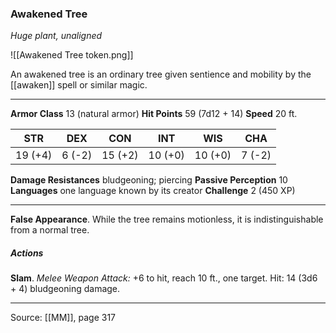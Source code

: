 ### Awakened Tree
_Huge plant, unaligned_

![[Awakened Tree token.png]]

An awakened tree is an ordinary tree given sentience and mobility by the [[awaken]] spell or similar magic.





---

**Armor Class** 13 (natural armor)
**Hit Points** 59 (7d12 + 14)
**Speed** 20 ft.

| STR     | DEX     | CON     | INT     | WIS     | CHA     |
|---------|---------|---------|---------|---------|---------|
| 19 (+4) | 6 (-2) | 15 (+2) | 10 (+0) | 10 (+0) | 7 (-2) |

**Damage Resistances** bludgeoning; piercing
**Passive Perception** 10
**Languages** one language known by its creator
**Challenge** 2 (450 XP)

---

**False Appearance**. While the tree remains motionless, it is indistinguishable from a normal tree.

##### Actions
**Slam**. _Melee Weapon Attack:_ +6 to hit, reach 10 ft., one target. Hit: 14 (3d6 + 4) bludgeoning damage.


---

Source: [[MM]], page 317